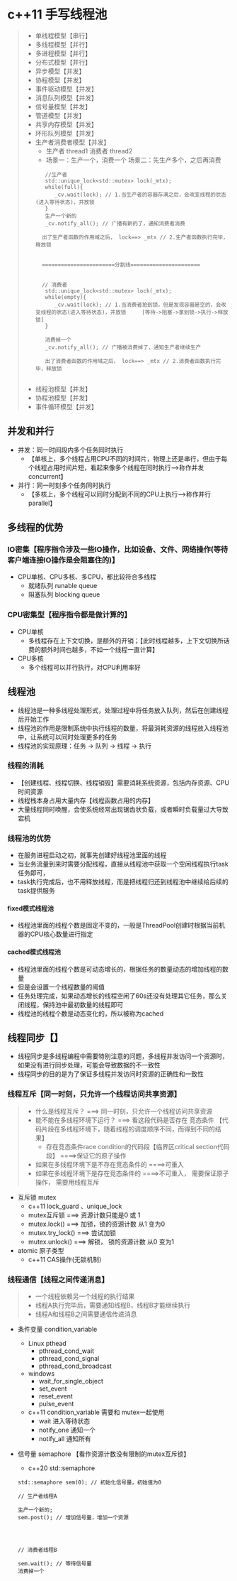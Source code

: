 <!--
 * @Author: OCEAN.GZY
 * @Date: 2023-12-28 11:30:42
 * @LastEditors: OCEAN.GZY
 * @LastEditTime: 2023-12-28 11:45:38
 * @FilePath: /c++/knowledge/c++线程池/static/desc/readme.md
 * @Description: 注释信息
-->
# c++11 手写线程池

> - 单线程模型【串行】
> - 多线程模型【并行】
> - 多进程模型【并行】
> - 分布式模型【并行】
> - 异步模型【并发】
> - 协程模型【并发】
> - 事件驱动模型【并发】
> - 消息队列模型【并发】
> - 信号量模型【并发】
> - 管道模型【并发】
> - 共享内存模型【并发】
> - 环形队列模型【并发】
> - 生产者消费者模型【并发】
>   - 生产者 thread1                            消费者 thread2
>   - 场景一：生产一个，消费一个                 场景二：先生产多个，之后再消费
>   ``` 
>      //生产者
>      std::unique_lock<std::mutex> lock(_mtx);
>      while(full){    
>         _cv.wait(lock); // 1.当生产者的容器存满之后，会改变线程的状态(进入等待状态)，并放锁
>      }
>      生产一个新的
>      _cv.notify_all(); // 广播有新的了，通知消费者消费   
>      
>     出了生产者函数的作用域之后， lock==> _mtx // 2.生产者函数执行完毕，释放锁
>
>
>     =======================分割线======================
>
>
>     // 消费者
>      std::unique_lock<std::mutex> lock(_mtx);
>      while(empty){    
>         _cv.wait(lock); // 1.当消费者抢到锁，但是发现容器是空的，会改变线程的状态(进入等待状态)，并放锁     [等待->阻塞->拿到锁->执行->释放锁]
>      }
>
>      消费掉一个
>      _cv.notify_all(); // 广播被消费掉了，通知生产者继续生产
> 
>      出了消费者函数的作用域之后， lock==> _mtx // 2.消费者函数执行完毕，释放锁
>
>
>   ```
> - 线程池模型【并发】
> - 协程池模型【并发】
> - 事件循环模型【并发】



## 并发和并行
- 并发：同一时间段内多个任务同时执行
  - 【单核上，多个线程占用CPU不同的时间片，物理上还是串行，但由于每个线程占用时间片短，看起来像多个线程在同时执行-->称作并发 concurrent】
- 并行：同一时刻多个任务同时执行
  - 【多核上，多个线程可以同时分配到不同的CPU上执行-->称作并行 parallel】

## 多线程的优势
### IO密集【程序指令涉及一些IO操作，比如设备、文件、网络操作(等待客户端连接IO操作是会阻塞住的)】
- CPU单核、CPU多核、多CPU，都比较符合多线程
  - 就绪队列  runable queue
  - 阻塞队列  blocking queue
### CPU密集型【程序指令都是做计算的】
- CPU单核
  - 多线程存在上下文切换，是额外的开销；【此时线程越多，上下文切换所话费的额外时间也越多，不如一个线程一直计算】
- CPU多核
  - 多个线程可以并行执行，对CPU利用率好

## 线程池
- 线程池是一种多线程处理形式，处理过程中将任务放入队列，然后在创建线程后开始工作
- 线程池的作用是限制系统中执行线程的数量，将最消耗资源的线程放入线程池中，让系统可以同时处理更多的任务
- 线程池的实现原理：任务 -> 队列 -> 线程 -> 执行


### 线程的消耗
- 【创建线程、线程切换、线程销毁】需要消耗系统资源，包括内存资源、CPU时间资源
- 线程栈本身占用大量内存【线程函数占用的内存】
- 大量线程同时唤醒，会使系统经常出现锯齿状负载，或者瞬时负载量过大导致宕机

### 线程池的优势
- 在服务进程启动之初，就事先创建好线程池里面的线程
- 当业务流量到来时需要分配线程，直接从线程池中获取一个空闲线程执行task任务即可，
- task执行完成后，也不用释放线程，而是把线程归还到线程池中继续给后续的task提供服务

#### fixed模式线程池
- 线程池里面的线程个数是固定不变的，一般是ThreadPool创建时根据当前机器的CPU核心数量进行指定

#### cached模式线程池
- 线程池里面的线程个数是可动态增长的，根据任务的数量动态的增加线程的数量
- 但是会设置一个线程数量的阈值
- 任务处理完成，如果动态增长的线程空闲了60s还没有处理其它任务，那么关闭线程，保持池中最初数量的线程即可
- 线程池的线程个数是动态变化的，所以被称为cached
  
## 线程同步【】
- 线程同步是多线程编程中需要特别注意的问题，多线程并发访问一个资源时，如果没有进行同步处理，可能会导致数据的不一致性
- 线程同步的目的是为了保证多线程并发访问时资源的正确性和一致性


### 线程互斥【同一时刻，只允许一个线程访问共享资源】
> - 什么是线程互斥？ ===> 同一时刻，只允许一个线程访问共享资源
> - 能不能在多线程环境下运行？ ===> 看这段代码是否存在 竞态条件 【代码片段在多线程环境下，随着线程的调度顺序不同，而得到不同的结果】
>   - 存在竞态条件race condition的代码段【临界区critical section代码段】 ====>保证它的原子操作
> - 如果在多线程环境下是不存在竞态条件的 ====>可重入
> - 如果在多线程环境下是存在竞态条件的 ====>不可重入， 需要保证原子操作， 需要用线程互斥

- 互斥锁 mutex
  - c++11 lock_guard 、unique_lock
  - mutex互斥锁 ===> 资源计数只能是0  或 1
  - mutex.lock() ===> 加锁，锁的资源计数 从1 变为0
  - mutex.try_lock() ===> 尝试加锁
  - mutex.unlock() ===> 解锁， 锁的资源计数 从0 变为1
- atomic 原子类型
  - c++11 CAS操作(无锁机制)



### 线程通信【线程之间传递消息】
> - 一个线程依赖另一个线程的执行结果
> - 线程A执行完毕后，需要通知线程B，线程B才能继续执行
> - 线程A和线程B之间需要通信传递消息

- 条件变量 condition_variable
  - Linux pthead
    - pthread_cond_wait
    - pthread_cond_signal
    - pthread_cond_broadcast
  - windows
    - wait_for_single_object
    - set_event
    - reset_event
    - pulse_event
  - c++11 condition_variable 需要和 mutex一起使用
    - wait 进入等待状态
    - notify_one 通知一个
    - notify_all 通知所有

- 信号量 semaphore 【看作资源计数没有限制的mutex互斥锁】

  - c++20 std::semaphore
  ```
  std::semaphore sem(0); // 初始化信号量，初始值为0

  // 生产者线程A

  生产一个新的;
  sem.post(); // 增加信号量，增加一个资源




  // 消费者线程B

  sem.wait(); // 等待信号量
  消费掉一个


  ```